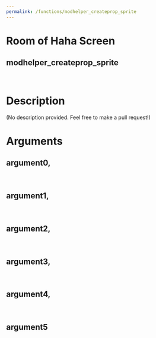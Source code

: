 ```yaml
---
permalink: /functions/modhelper_createprop_sprite
---
```

# Room of Haha Screen  
## modhelper_createprop_sprite  
&nbsp;  
# Description  
(No description provided. Feel free to make a pull request!) 
&nbsp;  
# Arguments
## argument0, 

&nbsp;  
## argument1, 

&nbsp;  
## argument2, 

&nbsp;  
## argument3, 

&nbsp;  
## argument4, 

&nbsp;  
## argument5

&nbsp;  


